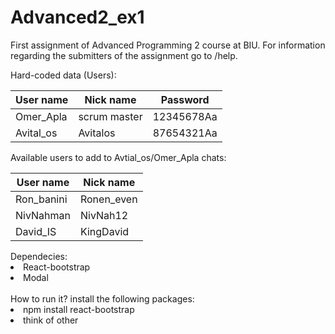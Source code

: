 # Advanced2_ex1

First assignment of Advanced Programming 2 course at BIU.
For information regarding the submitters of the assignment go to /help.

Hard-coded data (Users):

| User name     | Nick name     | Password      | 
| ------------- |-------------- |-------------- |
| Omer_Apla     | scrum master  | 12345678Aa    |
| Avital_os     | Avitalos      | 87654321Aa    |

Available users to add to Avtial_os/Omer_Apla chats:

User name     | Nick name
------------- | -------------
Ron_banini    | Ronen_even
NivNahman     | NivNah12
David_IS      | KingDavid

<div>
Dependecies:
  <li>
    React-bootstrap
  </li>
  <li>
    Modal
  </li>
</div>
 <br>
<lable>How to run it?</lable>
install the following packages:
<div>
  <li>
    npm install react-bootstrap
  </li>
  <li>
    think of other
  </li>
</div>
